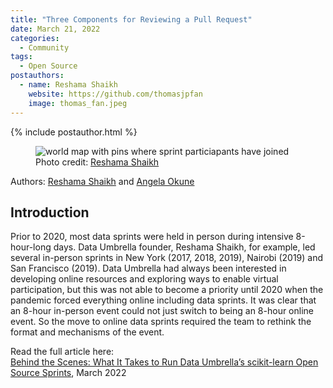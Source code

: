 ```yaml
---
title: "Three Components for Reviewing a Pull Request"
date: March 21, 2022
categories:
  - Community
tags:
  - Open Source
postauthors:
  - name: Reshama Shaikh
    website: https://github.com/thomasjpfan
    image: thomas_fan.jpeg
---
```


<div>
  {% include postauthor.html %}
</div>

<figure>
 <img src="../assets/images/behind_the_scenes.png" alt="world map with pins where sprint particiapants have joined" max-width="50%" max-height="50%" /> 
 <figcaption>
 Photo credit: <a href="https://reshamas.github.io">Reshama Shaikh</a>
 </figcaption>
</figure>

Authors: [Reshama Shaikh](https://reshamas.github.io) and [Angela Okune](https://angelaokune.me)

## Introduction

Prior to 2020, most data sprints were held in person during intensive 8-hour-long days. Data Umbrella founder, Reshama Shaikh, for example, led several in-person sprints in New York (2017, 2018, 2019), Nairobi (2019) and San Francisco (2019). Data Umbrella had always been interested in developing online resources and exploring ways to enable virtual participation, but this was not able to become a priority until 2020 when the pandemic forced everything online including data sprints. It was clear that an 8-hour in-person event could not just switch to being an 8-hour online event. So the move to online data sprints required the team to rethink the format and mechanisms of the event.

Read the  full article here:  
[Behind the Scenes: What It Takes to Run Data Umbrella’s scikit-learn Open Source Sprints](https://eventfund.codeforscience.org/behind-the-scenes-what-it-takes-to-run-data-umbrellas-scikit-learn-open-source-sprints/), March 2022



